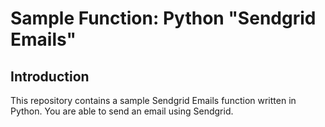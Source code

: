 # Sample Function: Python "Sendgrid Emails"

## Introduction

This repository contains a sample Sendgrid Emails function written in Python. You are able to send an email using Sendgrid.